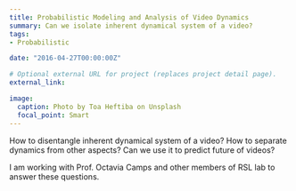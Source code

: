 ```yaml
---
title: Probabilistic Modeling and Analysis of Video Dynamics
summary: Can we isolate inherent dynamical system of a video?
tags:
- Probabilistic

date: "2016-04-27T00:00:00Z"

# Optional external URL for project (replaces project detail page).
external_link: 

image:
  caption: Photo by Toa Heftiba on Unsplash
  focal_point: Smart
---
```

How to disentangle inherent dynamical system of a video? How to separate dynamics from other aspects? Can we use it to predict future of videos?

I am working with Prof. Octavia Camps and other members of RSL lab to answer these questions.